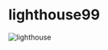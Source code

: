 # lighthouse99

![lighthouse](https://img.shields.io/badge/Lighthouse-F44B21?logo=lighthouse&labelColor=263238)
